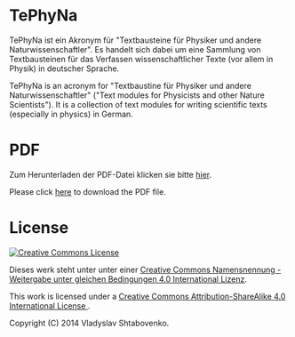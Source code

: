 # TePhyNa
TePhyNa ist ein Akronym für "Textbausteine für Physiker und andere Naturwissenschaftler". Es handelt sich dabei
um eine Sammlung von Textbausteinen für das Verfassen wissenschaftlicher Texte (vor allem in Physik) in deutscher Sprache.

TePhyNa is an acronym for "Textbaustine für Physiker und andere Naturwissenschaftler" ("Text modules for Physicists and other Nature Scientists").
It is a collection of text modules for writing scientific texts (especially in physics) in German.

# PDF

Zum Herunterladen der PDF-Datei klicken sie bitte [hier](https://github.com/vsht/tephyna/releases).

Please click [here](https://github.com/vsht/tephyna/releases) to download the PDF file.

# License

<a rel="license" href="http://creativecommons.org/licenses/by-sa/4.0/">
<img alt="Creative Commons License" style="border-width:0" src="https://i.creativecommons.org/l/by-sa/4.0/88x31.png" />
</a>

Dieses werk steht unter unter einer
<a rel="license" href="http://creativecommons.org/licenses/by-sa/4.0/">
Creative Commons Namensnennung - Weitergabe unter gleichen
Bedingungen 4.0 International Lizenz</a>.

This work is licensed under a
<a rel="license" href="http://creativecommons.org/licenses/by-sa/4.0/">
Creative Commons Attribution-ShareAlike 4.0 International License
</a>.

Copyright (C) 2014      Vladyslav Shtabovenko.
